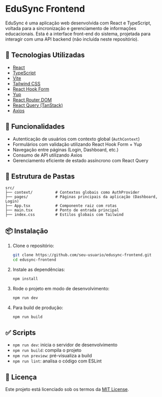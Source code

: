 # EduSync Frontend

EduSync é uma aplicação web desenvolvida com React e TypeScript, voltada para a sincronização e gerenciamento de informações educacionais. Esta é a interface front-end do sistema, projetada para interagir com uma API backend (não incluída neste repositório).

## 🧰 Tecnologias Utilizadas

- [React](https://reactjs.org/)
- [TypeScript](https://www.typescriptlang.org/)
- [Vite](https://vitejs.dev/)
- [Tailwind CSS](https://tailwindcss.com/)
- [React Hook Form](https://react-hook-form.com/)
- [Yup](https://github.com/jquense/yup)
- [React Router DOM](https://reactrouter.com/)
- [React Query (TanStack)](https://tanstack.com/query/latest)
- [Axios](https://axios-http.com/)

## 🚀 Funcionalidades

- Autenticação de usuários com contexto global (`AuthContext`)
- Formulários com validação utilizando React Hook Form + Yup
- Navegação entre páginas (Login, Dashboard, etc.)
- Consumo de API utilizando Axios
- Gerenciamento eficiente de estado assíncrono com React Query

## 📁 Estrutura de Pastas

```
src/
├── context/          # Contextos globais como AuthProvider
├── pages/            # Páginas principais da aplicação (Dashboard, Login)
├── App.tsx           # Componente raiz com rotas
├── main.tsx          # Ponto de entrada principal
├── index.css         # Estilos globais com Tailwind
```

## 📦 Instalação

1. Clone o repositório:
   ```bash
   git clone https://github.com/seu-usuario/edusync-frontend.git
   cd edusync-frontend
   ```

2. Instale as dependências:
   ```bash
   npm install
   ```

3. Rode o projeto em modo de desenvolvimento:
   ```bash
   npm run dev
   ```

4. Para build de produção:
   ```bash
   npm run build
   ```

## ✅ Scripts

- `npm run dev`: inicia o servidor de desenvolvimento
- `npm run build`: compila o projeto
- `npm run preview`: pré-visualiza a build
- `npm run lint`: analisa o código com ESLint

## 📄 Licença

Este projeto está licenciado sob os termos da [MIT License](LICENSE).
